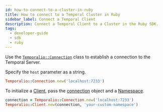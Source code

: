 ```yaml
---
id: how-to-connect-to-a-cluster-in-ruby
title: How to connect to a Temporal Cluster in Ruby
sidebar_label: Connect a Temporal Client
description: Connect a Temporal Client to a Cluster in the Ruby SDK.
tags:
  - developer-guide
  - sdk
  - ruby
---
```


Use the [`Temporalio::Connection`](https://rubydoc.info/gems/temporalio/Temporalio/Connection) class to establish a connection to the Temporal Server.

Specify the `host` parameter as a string.

```ruby
Temporalio::Connection.new('localhost:7233')
```

To initialize a [Client](https://rubydoc.info/gems/temporalio/Temporalio/Client#namespace-instance_method), pass the [connection](https://rubydoc.info/gems/temporalio/Temporalio/Connection) object and a [Namespace](https://rubydoc.info/gems/temporalio/Temporalio/Client#namespace-instance_method).

```ruby
connection = Temporalio::Connection.new('localhost:7233')
Temporalio::Client.new(connection, 'your-custom-namespace')
```
